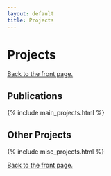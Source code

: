```yaml
---
layout: default
title: Projects
---
```

<h1>Projects</h1>
<a class="button small" href="/index.html">Back to the front page.</a>

<h2>Publications</h2>
{% include main_projects.html %}

<br>

<h2>Other Projects</h2>
{% include misc_projects.html %}

<br/>
   
<a class="button" href="/index.html">Back to the front page.</a>
